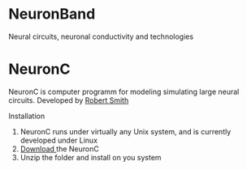 # NeuronBand
Neural circuits, neuronal conductivity and technologies


# NeuronC
NeuronC is computer programm for modeling simulating large neural circuits.
Developed by <a href="http://retina.anatomy.upenn.edu/~rob/"> Robert Smith </a>

Installation

1. NeuronC runs under virtually any Unix system, and is currently developed under Linux
2. <a href="http://vrc.med.upenn.edu/files/nc.tgz"> Download </a> the NeuronC
3. Unzip the folder and install on you system
